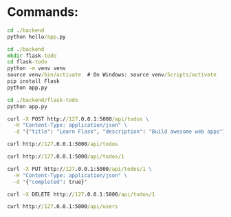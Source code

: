 # Commands:

```cmd
cd ./backend
python hello/app.py
```

```cmd
cd ./backend
mkdir flask-todo
cd flask-todo
python -m venv venv
source venv/bin/activate  # On Windows: source venv/Scripts/activate
pip install Flask
python app.py
```

```cmd
cd ./backend/flask-todo
python app.py
```

```cmd
curl -X POST http://127.0.0.1:5000/api/todos \
  -H "Content-Type: application/json" \
  -d '{"title": "Learn Flask", "description": "Build awesome web apps"}'

curl http://127.0.0.1:5000/api/todos

curl http://127.0.0.1:5000/api/todos/1

curl -X PUT http://127.0.0.1:5000/api/todos/1 \
  -H "Content-Type: application/json" \
  -d '{"completed": true}'

curl -X DELETE http://127.0.0.1:5000/api/todos/1
```

```cmd
curl http://127.0.0.1:5000/api/users
```

```cmd

```

```cmd

```

```cmd

```

```cmd

```

```cmd

```
